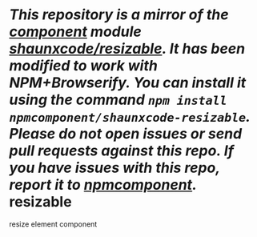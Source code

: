 *This repository is a mirror of the [component](http://component.io) module [shaunxcode/resizable](http://github.com/shaunxcode/resizable). It has been modified to work with NPM+Browserify. You can install it using the command `npm install npmcomponent/shaunxcode-resizable`. Please do not open issues or send pull requests against this repo. If you have issues with this repo, report it to [npmcomponent](https://github.com/airportyh/npmcomponent).*
resizable
=========

resize element component